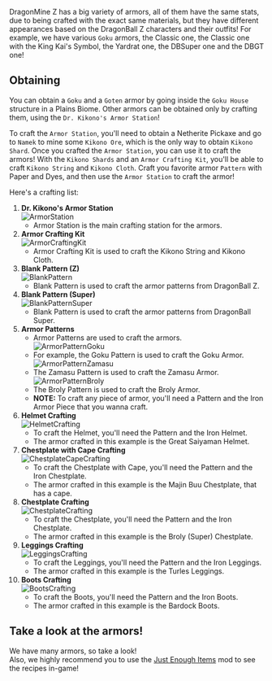 DragonMine Z has a big variety of armors, all of them have the same stats, due to being crafted with the exact same materials, but they have different appearances based on the DragonBall Z characters and their outfits!
For example, we have various `Goku` armors, the Classic one, the Classic one with the King Kai's Symbol, the Yardrat one, the DBSuper one and the DBGT one!

## **Obtaining**

You can obtain a `Goku` and a `Goten` armor by going inside the `Goku House` structure in a Plains Biome.
Other armors can be obtained only by crafting them, using the `Dr. Kikono's Armor Station`!

To craft the `Armor Station`, you'll need to obtain a Netherite Pickaxe and go to `Namek` to mine some `Kikono Ore`, which is the only way to obtain `Kikono Shard`.
Once you crafted the `Armor Station`, you can use it to craft the armors!
With the `Kikono Shards` and an `Armor Crafting Kit`, you'll be able to craft `Kikono String` and `Kikono Cloth`.
Craft you favorite armor `Pattern` with Paper and Dyes, and then use the `Armor Station` to craft the armor!

Here's a crafting list:

1. **Dr. Kikono's Armor Station**\
     ![ArmorStation](../assets/armorstation.png)
     - Armor Station is the main crafting station for the armors.
2. **Armor Crafting Kit**\
     ![ArmorCraftingKit](../assets/armorcraftingkit.png)
     - Armor Crafting Kit is used to craft the Kikono String and Kikono Cloth.
3. **Blank Pattern (Z)**\
     ![BlankPattern](../assets/blankpattern.png)
     - Blank Pattern is used to craft the armor patterns from DragonBall Z.
4. **Blank Pattern (Super)**\
     ![BlankPatternSuper](../assets/blankpatternsuper.png)
     - Blank Pattern is used to craft the armor patterns from DragonBall Super.
5. **Armor Patterns**
     - Armor Patterns are used to craft the armors.\
          ![ArmorPatternGoku](../assets/patterngoku.png)
     - For example, the Goku Pattern is used to craft the Goku Armor.
          ![ArmorPatternZamasu](../assets/patternzamasu.png)
     - The Zamasu Pattern is used to craft the Zamasu Armor.
          ![ArmorPatternBroly](../assets/patternbroly.png)
     - The Broly Pattern is used to craft the Broly Armor.
     - **NOTE:** To craft any piece of armor, you'll need a Pattern and the Iron Armor Piece that you wanna craft.
6. **Helmet Crafting**\
     ![HelmetCrafting](../assets/helmetcrafting.png)
     - To craft the Helmet, you'll need the Pattern and the Iron Helmet.
     - The armor crafted in this example is the Great Saiyaman Helmet.
7. **Chestplate with Cape Crafting**\
     ![ChestplateCapeCrafting](../assets/chestplatecapecrafting.png)
     - To craft the Chestplate with Cape, you'll need the Pattern and the Iron Chestplate.
     - The armor crafted in this example is the Majin Buu Chestplate, that has a cape.
8. **Chestplate Crafting**\
     ![ChestplateCrafting](../assets/chestplatecrafting.png)
     - To craft the Chestplate, you'll need the Pattern and the Iron Chestplate.
     - The armor crafted in this example is the Broly (Super) Chestplate.
9. **Leggings Crafting**\
     ![LeggingsCrafting](../assets/leggingscrafting.png)
     - To craft the Leggings, you'll need the Pattern and the Iron Leggings.
     - The armor crafted in this example is the Turles Leggings.
10. **Boots Crafting**\
     ![BootsCrafting](../assets/bootscrafting.png)
     - To craft the Boots, you'll need the Pattern and the Iron Boots.
     - The armor crafted in this example is the Bardock Boots.

## **Take a look at the armors!**

We have many armors, so take a look!\
Also, we highly recommend you to use the [Just Enough Items](https://www.curseforge.com/minecraft/mc-mods/jei) mod to see the recipes in-game!